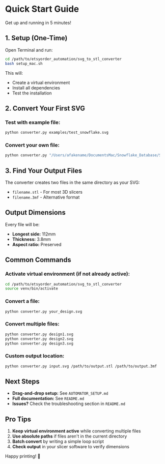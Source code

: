 # Quick Start Guide

Get up and running in 5 minutes!

## 1. Setup (One-Time)

Open Terminal and run:

```bash
cd /path/to/etsyorder_automation/svg_to_stl_converter
bash setup_mac.sh
```

This will:
- Create a virtual environment
- Install all dependencies
- Test the installation

## 2. Convert Your First SVG

### Test with example file:
```bash
python converter.py examples/test_snowflake.svg
```

### Convert your own file:
```bash
python converter.py "/Users/afakename/DocumentsMac/Snowflake_Database/Snowflake_Designs/Snowflake SVGs/Annette ms flk 2025.svg"
```

## 3. Find Your Output Files

The converter creates two files in the same directory as your SVG:
- `filename.stl` - For most 3D slicers
- `filename.3mf` - Alternative format

## Output Dimensions

Every file will be:
- **Longest side:** 112mm
- **Thickness:** 3.8mm
- **Aspect ratio:** Preserved

## Common Commands

### Activate virtual environment (if not already active):
```bash
cd /path/to/etsyorder_automation/svg_to_stl_converter
source venv/bin/activate
```

### Convert a file:
```bash
python converter.py your_design.svg
```

### Convert multiple files:
```bash
python converter.py design1.svg
python converter.py design2.svg
python converter.py design3.svg
```

### Custom output location:
```bash
python converter.py input.svg /path/to/output.stl /path/to/output.3mf
```

## Next Steps

- **Drag-and-drop setup:** See `AUTOMATOR_SETUP.md`
- **Full documentation:** See `README.md`
- **Issues?** Check the troubleshooting section in `README.md`

## Pro Tips

1. **Keep virtual environment active** while converting multiple files
2. **Use absolute paths** if files aren't in the current directory
3. **Batch convert** by writing a simple loop script
4. **Check output** in your slicer software to verify dimensions

Happy printing! 🎉
